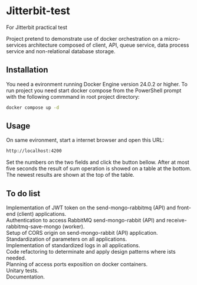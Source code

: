# Jitterbit-test
For Jitterbit  practical test

Project pretend to demonstrate use of docker orchestration on a micro-services architecture composed of client, 
API, queue service, data process service and non-relational  database storage.

## Installation

You need a evironment running Docker Engine version 24.0.2 or higher.
To run project you need start docker compose from the PowerShell prompt with the following commmand in root project directory: 

```bash
docker compose up -d
```

## Usage

On same evironment, start a internet browser and open this URL:

```bash
http://localhost:4200
```

Set the numbers on the two fields and click the button bellow.
After at most five seconds the result of sum operation is showed on a table at the bottom.
The newest results are shown at the top of the table.

## To do list

Implementation of JWT token on the send-mongo-rabbitmq (API) and front-end (client) applications.\
Authentication to access RabbitMQ send-mongo-rabbit (API) and receive-rabbitmq-save-mongo (worker).\
Setup of CORS origin on send-mongo-rabbit (API) application.\
Standardization of parameters on all applications.\
Implementation of standardized logs in all applications.\
Code refactoring to determinate and apply design patterns where ists needed.\
Planning of access ports exposition on docker containers.\
Unitary tests.\
Documentation.
